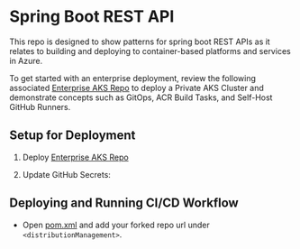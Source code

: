 # Spring Boot REST API

This repo is designed to show patterns for spring boot REST APIs as it relates to building and deploying to container-based platforms and services in Azure.

To get started with an enterprise deployment, review the following associated [Enterprise AKS Repo](https://github.com/haithamshahin333/enterprise-kubernetes-patterns)  to deploy a Private AKS Cluster and demonstrate concepts such as GitOps, ACR Build Tasks, and Self-Host GitHub Runners.

## Setup for Deployment

1. Deploy [Enterprise AKS Repo](https://github.com/haithamshahin333/enterprise-kubernetes-patterns)

2. Update GitHub Secrets:

## Deploying and Running CI/CD Workflow

- Open [pom.xml](pom.xml) and add your forked repo url under `<distributionManagement>`.
